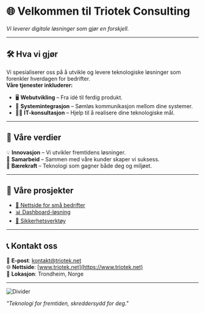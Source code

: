 # 🌐 Velkommen til Triotek Consulting

*Vi leverer digitale løsninger som gjør en forskjell.*  

---

## 🛠️ Hva vi gjør
Vi spesialiserer oss på å utvikle og levere teknologiske løsninger som forenkler hverdagen for bedrifter.  
**Våre tjenester inkluderer:**

- 🖥️ **Webutvikling** – Fra idé til ferdig produkt.
- 🔄 **Systemintegrasjon** – Sømløs kommunikasjon mellom dine systemer.
- 👨‍💻 **IT-konsultasjon** – Hjelp til å realisere dine teknologiske mål.

---

## 🚀 Våre verdier
💡 **Innovasjon** – Vi utvikler fremtidens løsninger.  
🤝 **Samarbeid** – Sammen med våre kunder skaper vi suksess.  
🌱 **Bærekraft** – Teknologi som gagner både deg og miljøet.  

---

## 📂 Våre prosjekter
- [🌟 Nettside for små bedrifter](https://github.com/TriotekConsulting/SmallBusinessWebsite)  
- [📊 Dashboard-løsning](https://github.com/TriotekConsulting/DashboardSolution)  
- [🔐 Sikkerhetsverktøy](https://github.com/TriotekConsulting/SecurityTools)  

---

## 📞 Kontakt oss
📧 **E-post**: [kontakt@triotek.net](mailto:kontakt@triotek.net)  
🌐 **Nettside**: [www.triotek.net](https://www.triotek.net)  
📍 **Lokasjon**: Trondheim, Norge  

---

![Divider](https://via.placeholder.com/1000x2?text=+)  

*"Teknologi for fremtiden, skreddersydd for deg."*
